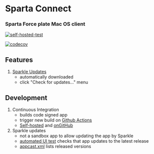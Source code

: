 # Sparta Connect

### Sparta Force plate Mac OS client

[![self-hosted-test](https://github.com/sparta-science/connect/workflows/self-hosted-test/badge.svg)](https://github.com/sparta-science/connect/actions?query=workflow:self-hosted-test)

[![codecov](https://codecov.io/gh/sparta-science/connect/branch/master/graph/badge.svg)](https://codecov.io/gh/sparta-science/connect)

## Features

1. [Sparkle Updates](https://sparkle-project.org/)
   - automatically downloaded
   - click "Check for updates..." menu

## Development

1. Continuous Integration
   - builds code signed app
   - trigger new build on [Github Actions](https://github.com/sparta-science/connect/actions)
   - [Self-hosted](https://github.com/sparta-science/connect/actions?query=workflow%3Aself-hosted-test+branch%3Amaster) and [onGitHub](https://github.com/sparta-science/connect/actions?query=workflow%3AOnGitHub+branch%3Amaster)
2. Sparkle updates
   - not a sandbox app to allow updating the app by Sparkle
   - [automated UI test](https://github.com/sparta-science/connect/blob/master/UITests/UpdateAppTest.swift#L19) checks that app updates to the latest release
   - [appcast.xml](https://github.com/sparta-science/connect/releases/latest/download/appcast.xml) lists released versions
